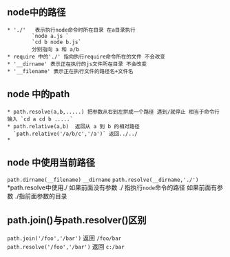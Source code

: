 ## node中的路径
	* './'   表示执行node命令时所在目录 在a目录执行
			`node a.js `
			`cd b node b.js`
			分别指向 a 和 a/b 
	* require 中的'./' 指向执行require命令所在的文件 不会改变
	* '__dirname' 表示正在执行的js文件所在目录 不会改变 
	* '__filename' 表示正在执行文件的路径名+文件名

## node 中的path
	* path.resolve(a,b,.....) 把参数从右到左拼成一个路径 遇到/就停止 相当于命令行输入 `cd a cd b .....`
	* path.relative(a,b)  返回从 a 到 b 的相对路径 
	  `path.relative('/a/b/c','/a')` 返回../../
	* 
	  
## node 中使用当前路径
   `path.dirname(__filename)`
   `__dirname`
   `path.resolve(__dirname,'./')`   
   *path.resolve中使用./ 如果前面没有参数 ./ 指执行`node`命令的路径
						如果前面有参数 ./指前面参数的目录 
						
## path.join()与path.resolver()区别
   `path.join('/foo','/bar')` 返回 `/foo/bar`    
   `path.resolve('/foo','/bar')` 返回 `c:/bar`
